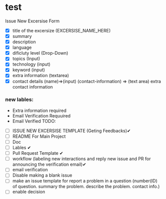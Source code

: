 # test
Issue New Excersise Form
- [x] title of the excersize (EXCERSISE_NAME_HERE)
- [x] summary 
- [x] description 
- [x] language
- [x] dificluty level (Drop-Down)
- [x] topics (Input)
- [x] technology (input)
- [x] keyword (input)
- [x] extra information (textarea)
- [x] contact details (name)=>(input) (contact-information) => (text area) extra contact information
### new lables:
- Extra information required
- Email Verification Requuired
- Email Verified
TODO:
- [ ] ISSUE NEW EXCERSISE TEMPLATE (Geting Feedbacks)✔
- [ ] README For Main Project
- [ ] Doc
- [ ] Lables ✔
- [ ] Pull Request Template ✔
- [ ] workflow (labeling new interactions and reply new issue and PR for announcing the verification email)✔
- [ ] email verification
- [ ] Disable making a blank issue
- [ ] make an issue template for report a problem in a question (number(ID) of question. summary the problem. describe the problem. contact info.)
- [ ] enable decision
